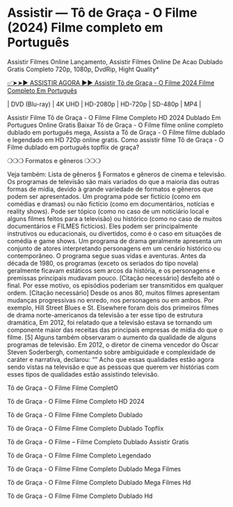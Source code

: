 # Assistir — Tô de Graça - O Filme (2024) Filme completo em Português
Assistir Filmes Online Lançamento, Assistir Filmes Online De Acao Dublado Gratis Completo 720p, 1080p, DvdRip, Hight Quality*

[✅➤➤► ASSISTIR AGORA ►► Assistir Tô de Graça - O Filme 2024 Filme Completo Em Português](https://t.co/9EdC0ypLHR)

| DVD (Blu-ray) | 4K UHD | HD-2080p | HD-720p | SD-480p | MP4 |

Assistir Filme Tô de Graça - O Filme Filme Completo HD 2024 Dublado Em Portugues Online Gratis Baixar Tô de Graça - O Filme filme online completo dublado em português mega, Assista a Tô de Graça - O Filme filme dublado e legendado em HD 720p online gratis. Como assistir filme Tô de Graça - O Filme dublado em português topflix de graça?

❍❍❍ Formatos e gêneros ❍❍❍

Veja também: Lista de gêneros § Formatos e gêneros de cinema e televisão. Os programas de televisão são mais variados do que a maioria das outras formas de mídia, devido à grande variedade de formatos e gêneros que podem ser apresentados. Um programa pode ser fictício (como em comédias e dramas) ou não fictício (como em documentários, notícias e reality shows). Pode ser tópico (como no caso de um noticiário local e alguns filmes feitos para a televisão) ou histórico (como no caso de muitos documentários e FILMES fictícios). Eles podem ser principalmente instrutivos ou educacionais, ou divertidos, como é o caso em situações de comédia e game shows. Um programa de drama geralmente apresenta um conjunto de atores interpretando personagens em um cenário histórico ou contemporâneo. O programa segue suas vidas e aventuras. Antes da década de 1980, os programas (exceto os seriados do tipo novela) geralmente ficavam estáticos sem arcos da história, e os personagens e premissas principais mudavam pouco. [Citação necessário] desfeito até o final. Por esse motivo, os episódios poderiam ser transmitidos em qualquer ordem. [Citação necessário] Desde os anos 80, muitos filmes apresentam mudanças progressivas no enredo, nos personagens ou em ambos. Por exemplo, Hill Street Blues e St. Elsewhere foram dois dos primeiros filmes de drama norte-americanos da televisão a ter esse tipo de estrutura dramática, Em 2012, foi relatado que a televisão estava se tornando um componente maior das receitas das principais empresas de mídia do que o filme. [5] Alguns também observaram o aumento da qualidade de alguns programas de televisão. Em 2012, o diretor de cinema vencedor do Oscar Steven Soderbergh, comentando sobre ambiguidade e complexidade de caráter e narrativa, declarou: “” Acho que essas qualidades estão agora sendo vistas na televisão e que as pessoas que querem ver histórias com esses tipos de qualidades estão assistindo televisão.

Tô de Graça - O Filme Filme CompletO

Tô de Graça - O Filme Filme Completo HD 2024

Tô de Graça - O Filme Filme Completo Dublado

Tô de Graça - O Filme Filme Completo Dublado Topflix

Tô de Graça - O Filme – Filme Completo Dublado Assistir Gratis

Tô de Graça - O Filme Filme Completo Legendado

Tô de Graça - O Filme Filme Completo Dublado Mega Filmes

Tô de Graça - O Filme Filme Completo Dublado Mega Filmes Hd

Tô de Graça - O Filme Filme Completo Dublado Hd
